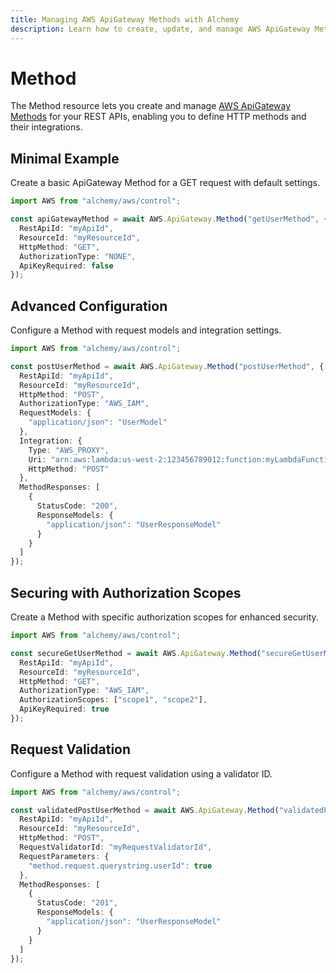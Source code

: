 ```yaml
---
title: Managing AWS ApiGateway Methods with Alchemy
description: Learn how to create, update, and manage AWS ApiGateway Methods using Alchemy Cloud Control.
---
```


# Method

The Method resource lets you create and manage [AWS ApiGateway Methods](https://docs.aws.amazon.com/apigateway/latest/userguide/) for your REST APIs, enabling you to define HTTP methods and their integrations.

## Minimal Example

Create a basic ApiGateway Method for a GET request with default settings.

```ts
import AWS from "alchemy/aws/control";

const apiGatewayMethod = await AWS.ApiGateway.Method("getUserMethod", {
  RestApiId: "myApiId",
  ResourceId: "myResourceId",
  HttpMethod: "GET",
  AuthorizationType: "NONE",
  ApiKeyRequired: false
});
```

## Advanced Configuration

Configure a Method with request models and integration settings.

```ts
import AWS from "alchemy/aws/control";

const postUserMethod = await AWS.ApiGateway.Method("postUserMethod", {
  RestApiId: "myApiId",
  ResourceId: "myResourceId",
  HttpMethod: "POST",
  AuthorizationType: "AWS_IAM",
  RequestModels: {
    "application/json": "UserModel"
  },
  Integration: {
    Type: "AWS_PROXY",
    Uri: "arn:aws:lambda:us-west-2:123456789012:function:myLambdaFunction",
    HttpMethod: "POST"
  },
  MethodResponses: [
    {
      StatusCode: "200",
      ResponseModels: {
        "application/json": "UserResponseModel"
      }
    }
  ]
});
```

## Securing with Authorization Scopes

Create a Method with specific authorization scopes for enhanced security.

```ts
import AWS from "alchemy/aws/control";

const secureGetUserMethod = await AWS.ApiGateway.Method("secureGetUserMethod", {
  RestApiId: "myApiId",
  ResourceId: "myResourceId",
  HttpMethod: "GET",
  AuthorizationType: "AWS_IAM",
  AuthorizationScopes: ["scope1", "scope2"],
  ApiKeyRequired: true
});
```

## Request Validation

Configure a Method with request validation using a validator ID.

```ts
import AWS from "alchemy/aws/control";

const validatedPostUserMethod = await AWS.ApiGateway.Method("validatedPostUserMethod", {
  RestApiId: "myApiId",
  ResourceId: "myResourceId",
  HttpMethod: "POST",
  RequestValidatorId: "myRequestValidatorId",
  RequestParameters: {
    "method.request.querystring.userId": true
  },
  MethodResponses: [
    {
      StatusCode: "201",
      ResponseModels: {
        "application/json": "UserResponseModel"
      }
    }
  ]
});
```